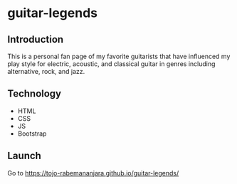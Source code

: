 # guitar-legends
## Introduction
This is a personal fan page of my favorite guitarists that have influenced my play style for electric, acoustic, and classical guitar in genres including alternative, rock, and jazz.
## Technology
* HTML
* CSS
* JS
* Bootstrap
## Launch
Go to https://tojo-rabemananjara.github.io/guitar-legends/
